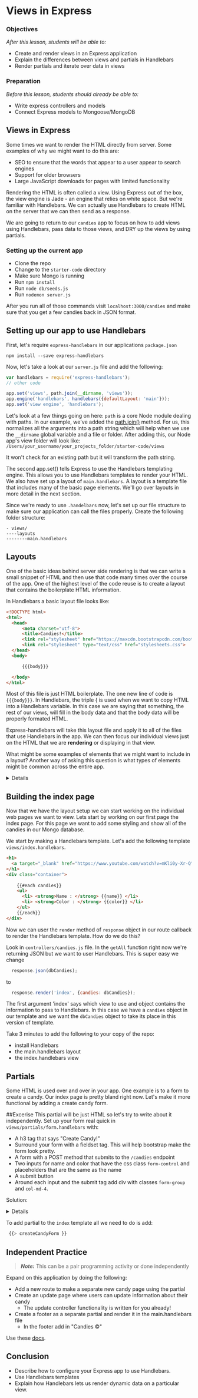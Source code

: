 # Views in Express

### Objectives
*After this lesson, students will be able to:*

- Create and render views in an Express application
- Explain the differences between views and partials in Handlebars
- Render partials and iterate over data in views

### Preparation
*Before this lesson, students should already be able to:*

- Write express controllers and models
- Connect Express models to Mongoose/MongoDB

## Views in Express

Some times we want to render the HTML directly from server. Some examples of why we might want to do this are:
- SEO to ensure that the words that appear to a user appear to search engines
- Support for older browsers
- Large JavaScript downloads for pages with limited functionality

Rendering the HTML is often called a view. Using Express out of the box, the view engine is Jade - an engine that 
relies on white space.  But we're familiar with Handlebars. We can actually use Handlebars to create HTML on the 
server that we can then send as a response.

We are going to return to our `candies` app to focus on how to add views using Handlebars, pass data to those views,
and DRY up the views by using partials.

### Setting up the current app
- Clone the repo
- Change to the ``starter-code`` directory
- Make sure Mongo is running
- Run ``npm install``
- Run ``node db/seeds.js``
- Run ``nodemon server.js``

After you run all of those commands visit ``localhost:3000/candies`` and make sure that you get a few candies back
 in JSON format.

## Setting up our app to use Handlebars 

First, let's require `express-handlebars` in our applications `package.json`

```
npm install --save express-handlebars
```

Now, let's take a look at our `server.js` file and add the following:

```javascript
var handlebars = require('express-handlebars');
// other code

app.set('views', path.join(__dirname, 'views'));
app.engine('handlebars', handlebars({defaultLayout: 'main'}));
app.set('view engine', 'handlebars');
```

Let's look at a few things going on here: `path` is a core Node module dealing with paths.  In our example, we've 
added the [path.join()](https://nodejs.org/api/path.html#path_path_join_path1_path2) method. For us, this normalizes 
all the arguments into a path string which will help when we use the `__dirname` global variable and a file or 
folder.  After adding this, our Node app's view folder will look like:  
`/Users/your_username/your_projects_folder/starter-code/views`

It won't check for an existing path but it will transform the path string.

The second app.set() tells Express to use the Handlebars templating engine. This allows you to use Handlebars 
templates to render your HTML. We also have set up a layout of ``main.handlebars``. A layout is a template file that 
includes many of the basic page elements. We'll go over layouts in more detail in the next section.

Since we're ready to use `.handelbars` now, let's set up our file structure to make sure our application can call the files properly. Create the following folder structure:

```
- views/
----layouts
--------main.handlebars

```

## Layouts
One of the basic ideas behind server side rendering is that we can write a small snippet of HTML and then use that
code many times over the course of the app.  One of the highest level of the code reuse is to create a layout that 
contains the boilerplate HTML information.  

In Handlebars a basic layout file looks like:
```html
<!DOCTYPE html>
<html>
  <head>
      <meta charset="utf-8">
      <title>Candies!</title>
      <link rel="stylesheet" href="https://maxcdn.bootstrapcdn.com/bootstrap/3.3.5/css/bootstrap.min.css">
      <link rel="stylesheet" type="text/css" href="stylesheets.css">
  </head>
  <body>

      {{{body}}}

  </body>
</html>
```

Most of this file is just HTML boilerplate. The one new line of code is ``{{{body}}}``. In Handlebars, the triple 
{ is used when we want to copy HTML into a Handlebars variable. In this case we are saying that something, the rest
of our views, will fill in the body data and that the body data will be properly formated HTML.

Express-handlebars will take this layout file and apply it to all of the files that use Handlebars in the app. We 
can then focus our individual views just on the HTML that we are __rendering__ or displaying in that view.

What might be some examples of elements that we might want to include in a layout? Another way of asking this 
question is what types of elements might be common across the entire app.
<details>
Some potential answers:

- Navbars
- Common footers that include links to appear on all pages
- Common JavaScript links.
</details>

## Building the index page
Now that we have the layout setup we can start working on the individual web pages we want to view. Lets start by 
working on our first page the index page. For this page we want to add some styling and show all of the candies in 
our Mongo database. 

We start by making a Handlebars template. Let's add the following template ``views/index.handlebars``.

```html
<h1>
  <a target="_blank" href="https://www.youtube.com/watch?v=mKli0y-Xr-Q">Candy Shoppe</a>
</h1>
<div class="container">
  
    {{#each candies}} 
    <ul>
      <li> <strong>Name : </strong> {{name}} </li>
      <li> <strong>Color : </strong> {{color}} </li>
    </ul>
    {{/each}}
</div>
```

Now we can user the ``render`` method of ``response`` object in our route callback to render the Handlebars template.
How do we do this? 

Look in ``controllers/candies.js`` file. In the ``getAll`` function right now we're returning JSON but we want to 
user Handlebars. This is super easy we change 

```javascript
  response.json(dbCandies);
```

to 

```javascript
  response.render('index', {candies: dbCandies});
```

The first argument 'index' says which view to use and object contains the information to pass to Handlebars.  In 
this case we have a ``candies`` object in our template and we want the ``dbCandies`` object to take its place in
this version of template.

Take 3 minutes to add the following to your copy of the repo:

- install Handlebars
- the main.handlebars layout
- the index.handlebars view 

## Partials
Some HTML is used over and over in your app. One example is to a form to create a candy. Our index page is pretty
bland right now. Let's make it more functional by adding a create candy form.

##Excerise 
This partial will be just HTML so let's try to write about it independently. Set up your form real quick in 
`views/partials/form.handlebars` with:

- A h3 tag that says "Create Candy!"
- Surround your form with a fieldset tag. This will help bootstrap make the form look pretty.
- A form with a POST method that submits to the `/candies` endpoint
- Two inputs for name and color that have the css class `form-control` and placeholders that are the same as the 
name
- A submit button
- Around each input and the submit tag add div with classes ``form-group`` and ``col-md-4``.

Solution:
<details>
<h3>Create Candy!</h3>
<fieldset>
  <form method="POST" action="/candies">
    <div class="form-group col-md-4">
      <input name="name" class="form-control" placeholder="Name"/>
    </div>
    <div class="form-group col-md-4">
      <input name="color"  class="form-control" placeholder="Color"/>
    </div>
    <div class="form-group col-md-4">
      <input class="btn btn-primary col-md-12" type="submit" value="Submit">
    </div>
  </form>
</fieldset>
</details>

To add partial to the ``index`` template all we need to do is add:
```javascript
 {{> createCandyForm }}
```

## Independent Practice 

> ***Note:*** This can be a pair programming activity or done independently

Expand on this application by doing the following:

- Add a new route to make a separate new candy page using the partial
- Create an update page where users can update information about their candy
  - The update controller functionality is written for you already!
- Create a footer as a separate partial and render it in the main.handlebars file
  - In the footer add in "Candies ©"

Use these [docs](https://github.com/ericf/express-handlebars).

## Conclusion 
- Describe how to configure your Express app to use Handlebars.
- Use Handlebars templates 
- Explain how Handlebars lets us render dynamic data on a particular view.


